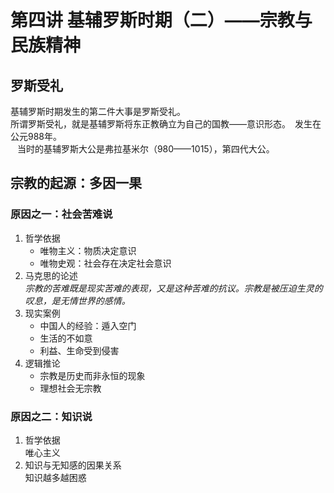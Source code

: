 # 第四讲 基辅罗斯时期（二）——宗教与民族精神
## 罗斯受礼
基辅罗斯时期发生的第二件大事是罗斯受礼。 <br/>
所谓罗斯受礼，就是基辅罗斯将东正教确立为自己的国教——意识形态。 发生在公元988年。<br/> 
当时的基辅罗斯大公是弗拉基米尔（980——1015），第四代大公。<br/>
## 宗教的起源：多因一果
### 原因之一：社会苦难说
1. 哲学依据
    - 唯物主义：物质决定意识
    - 唯物史观：社会存在决定社会意识
2. 马克思的论述<br/>
    _宗教的苦难既是现实苦难的表现，又是这种苦难的抗议。宗教是被压迫生灵的叹息，是无情世界的感情。_
3. 现实案例
    - 中国人的经验：遁入空门
    - 生活的不如意
    - 利益、生命受到侵害
4. 逻辑推论
    - 宗教是历史而非永恒的现象
    - 理想社会无宗教
### 原因之二：知识说
1. 哲学依据<br/>
    唯心主义
2. 知识与无知感的因果关系<br/>
    知识越多越困惑